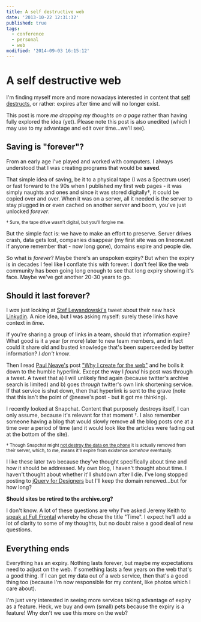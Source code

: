 ```yaml
---
title: A self destructive web
date: '2013-10-22 12:31:32'
published: true
tags:
  - conference
  - personal
  - web
modified: '2014-09-03 16:15:12'
---
```

# A self destructive web

I'm finding myself more and more nowadays interested in content that [self destructs](https://twitter.com/rem/status/392601422480805888), or rather: expires after time and will no longer exist.

This post is more *me dropping my thoughts on a page* rather than having fully explored the idea (yet). Please note this post is also unedited (which I may use to my advantage and edit over time...we'll see).

<!--more-->

## Saving is "forever"?

From an early age I've played and worked with computers. I always understood that I was creating programs that would be **saved**.

That simple idea of saving, be it to a physical tape (I was a Spectrum user) or fast forward to the 90s when I published my first web pages - it was simply naughts and ones and since it was stored digitally&dagger;, it could be copied over and over. When it was on a server, all it needed is the server to stay plugged in or even cached on another server and boom, you've just unlocked *forever*.

<small>&dagger; Sure, the tape drive wasn't digital, but you'll forgive me.</small>

But the simple fact is: we have to make an effort to preserve. Server drives crash, data gets lost, companies disappear (my first site was on lineone.net if anyone remember that - now long gone), domains expire and people die.

So what is *forever*? Maybe there's an unspoken expiry? But when the expiry is in decades I feel like I conflate this with forever. I don't feel like the web community has been going long enough to see that long expiry showing it's face. Maybe we've got another 20-30 years to go.

## Should it last forever?

I *was* just looking at [Stef Lewandowski's](http://twitter.com/stef) tweet about their new hack [Linkydin](http://writing.makeshift.io/pieces/introducing-linkydink). A nice idea, but I was asking myself: surely these links have context in *time*.

If you're sharing a group of links in a team, should that information expire? What good is it a year (or more) later to new team members, and in fact could it share old and busted knowledge that's been superceeded by better information? *I don't know*.

Then I read [Paul Neave's](http://twitter.com/neave) post ["Why I create for the web"](http://blog.neave.com/post/64669185529/why-i-create-for-the-web) and he boils it down to the humble hyperlink. Except the way I *found* his post was through a tweet. A tweet that a) I will unlikely find again (because twitter's archive search is limited) and b) goes *through* twitter's own link shortening service. If that service is shut down, then that hyperlink is sent to the grave (note that this isn't the point of @neave's post - but it got me thinking).

I recently looked at Snapchat. Content that purposely destroys itself, I can only assume, because it's relevant for that moment &dagger;. I also remember someone having a blog that would slowly remove all the blog posts one at a time over a period of time (and it would look like the articles were fading out at the bottom of the site).

<small>&dagger; Though Snapchat might [not destroy the data on the phone](http://blog.snapchat.com/post/50060403002/how-snaps-are-stored-and-deleted) it is actually removed from their server, which, to me, means it'll expire from existence *somehow* eventually.</small>

I like these later two because they've thought specifically about time and how it should be addressed. My own blog, I haven't thought about time. I haven't thought about whether it'll shutdown after I die. I've long stopped posting to [jQuery for Designers](http://jqueryfordesigners.com/) but I'll keep the domain renewed...but for how long? 

**Should sites be retired to the archive.org?**

I don't know. A lot of these questions are why I've asked Jeremy Keith to [speak at Full Frontal](http://2013.full-frontal.org/#time) whereby he chose the title "Time". I expect he'll add a lot of clarity to some of my thoughts, but no doubt raise a good deal of new questions.

## Everything ends

Everything has an expiry. Nothing lasts forever, but maybe my expectations need to adjust on the web. If something lasts a few years on the web that's a good thing. If I can get my data out of a web service, then that's a good thing too (because I'm now responsible for my content, like photos which I care about).

I'm just very interested in seeing more services taking advantage of expiry as a feature. Heck, we buy and own (small) pets because the expiry is a feature! Why don't we use this more on the web?
